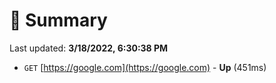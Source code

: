 # 📖 Summary
Last updated: **3/18/2022, 6:30:38 PM**

- `GET` [https://google.com](https://google.com) - **Up** (451ms)
